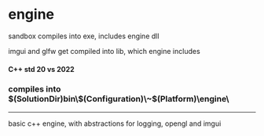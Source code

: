 # engine
<p> sandbox compiles into exe, includes engine dll </p>
<p> imgui and glfw get compiled into lib, which engine includes </p>
<h4> C++ std 20 vs 2022 </h4>

<h3> compiles into $(SolutionDir)bin\$(Configuration)\~$(Platform)\engine\ </h3>

--- 
<p> basic c++ engine, with abstractions for logging, opengl and imgui </p>
